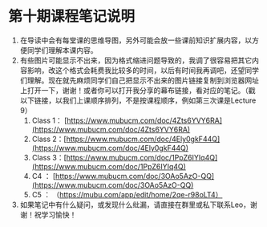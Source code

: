 # 第十期课程笔记说明

1. 在导读中会有每堂课的思维导图，另外可能会放一些课前知识扩展内容，以方便同学们理解本课内容。
2. 有些图片可能显示不出来，因为格式缩进问题导致的，我调了很容易把其它内容影响，改这个格式会耗费我比较多的时间，以后有时间我再调吧，还望同学们理解。现在就先麻烦同学们自己把显示不出来的图片链接复制到浏览器网址上打开一下，谢谢！或者你可以打开我分享的幕布链接，看对应的笔记。（戳以下链接，以我们上课顺序排列，不是按课程顺序，例如第三次课是Lecture 9）
    1. Class 1： [https://www.mubucm.com/doc/4Zts6YVY6RA](https://www.mubucm.com/doc/4Zts6YVY6RA)
    2. Class 2：[https://www.mubucm.com/doc/4Ely0gkF44Q](https://www.mubucm.com/doc/4Ely0gkF44Q)
    3. Class 3：[https://www.mubucm.com/doc/1PpZ6IYIq4Q](https://www.mubucm.com/doc/1PpZ6IYIq4Q)
    4.  C4 ： [https://www.mubucm.com/doc/3OAo5AzO-QQ](https://www.mubucm.com/doc/3OAo5AzO-QQ)
    5.  C5 ： （https://mubu.com/app/edit/home/2qe-r98oLT4）
3. 如果笔记中有什么疑问，或发现什么纰漏，请直接在群里或私下联系Leo，谢谢！祝学习愉快！
